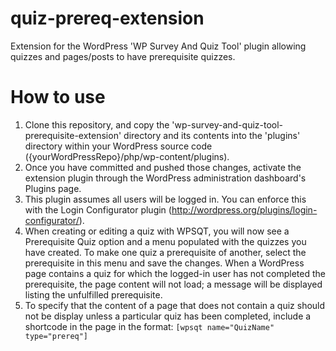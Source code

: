 quiz-prereq-extension
=====================

Extension for the WordPress 'WP Survey And Quiz Tool' plugin allowing quizzes and pages/posts to have prerequisite quizzes.


How to use
=====================

1. Clone this repository, and copy the 'wp-survey-and-quiz-tool-prerequisite-extension' directory and its contents into the 'plugins' directory within your WordPress source code ({yourWordPressRepo}/php/wp-content/plugins).
2. Once you have committed and pushed those changes, activate the extension plugin through the WordPress administration dashboard's Plugins page.
3. This plugin assumes all users will be logged in. You can enforce this with the Login Configurator plugin (http://wordpress.org/plugins/login-configurator/).
4. When creating or editing a quiz with WPSQT, you will now see a Prerequisite Quiz option and a menu populated with the quizzes you have created. To make one quiz a prerequisite of another, select the prerequisite in this menu and save the changes. When a WordPress page contains a quiz for which the logged-in user has not completed the prerequisite, the page content will not load; a message will be displayed listing the unfulfilled prerequisite.
5. To specify that the content of a page that does not contain a quiz should not be display unless a particular quiz has been completed, include a shortcode in the page in the format:
```[wpsqt name="QuizName" type="prereq"]``` 
